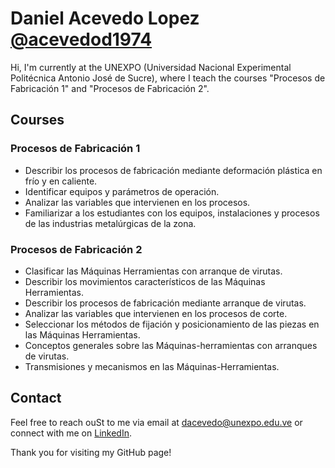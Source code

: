 # Daniel Acevedo Lopez [@acevedod1974](https://github.com/acevedod1974)

Hi, I'm currently at the UNEXPO (Universidad Nacional Experimental Politécnica Antonio José de Sucre), where I teach the courses "Procesos de Fabricación 1" and "Procesos de Fabricación 2".

## Courses

### Procesos de Fabricación 1

- Describir los procesos de fabricación mediante deformación plástica en frío y en caliente.
- Identificar equipos y parámetros de operación.
- Analizar las variables que intervienen en los procesos.
- Familiarizar a los estudiantes con los equipos, instalaciones y procesos de las industrias metalúrgicas de la zona.

### Procesos de Fabricación 2

- Clasificar las Máquinas Herramientas con arranque de virutas.
- Describir los movimientos característicos de las Máquinas Herramientas.
- Describir los procesos de fabricación mediante arranque de virutas.
- Analizar las variables que intervienen en los procesos de corte.
- Seleccionar los métodos de fijación y posicionamiento de las piezas en las Máquinas Herramientas.
- Conceptos generales sobre las Máquinas-herramientas con arranques de virutas.
- Transmisiones y mecanismos en las Máquinas-Herramientas.

<!---## Projects

Here are some of the projects and contributions I am involved in:

- [Project Name](#): Brief description of the project.
- [Another Project](#): Brief description of another project.
--->

## Contact

Feel free to reach ouSt to me via email at [dacevedo@unexpo.edu.ve](mailto:dacevedo@unexpo.edu.ve) or connect with me on [LinkedIn](https://www.linkedin.com/in/acevedod1974/).

Thank you for visiting my GitHub page!
